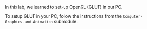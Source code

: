 In this lab, we learned to set-up OpenGL (GLUT) in our PC.

To setup GLUT in your PC, follow the instructions from the ```Computer-Graphics-and-Animation``` submodule.
